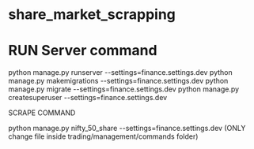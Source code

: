 # share_market_scrapping

# RUN Server command
python manage.py runserver --settings=finance.settings.dev
python manage.py makemigrations --settings=finance.settings.dev
python manage.py migrate --settings=finance.settings.dev
python manage.py createsuperuser --settings=finance.settings.dev


SCRAPE COMMAND

python manage.py nifty_50_share --settings=finance.settings.dev (ONLY change file inside trading/management/commands folder)
